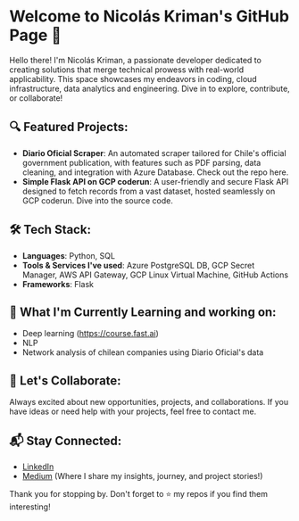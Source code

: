 # Welcome to Nicolás Kriman's GitHub Page 🚀

Hello there! I'm Nicolás Kriman, a passionate developer dedicated to creating solutions that merge technical prowess with real-world applicability. This space showcases my endeavors in coding, cloud infrastructure, data analytics and engineering. Dive in to explore, contribute, or collaborate!

## 🔍 Featured Projects:

- **Diario Oficial Scraper**: An automated scraper tailored for Chile's official government publication, with features such as PDF parsing, data cleaning, and integration with Azure Database. Check out the repo here.
- **Simple Flask API on GCP coderun**: A user-friendly and secure Flask API designed to fetch records from a vast dataset, hosted seamlessly on GCP coderun. Dive into the source code.

 ## 🛠 Tech Stack:

  - **Languages**: Python, SQL
  - **Tools & Services I've used**: Azure PostgreSQL DB, GCP Secret Manager, AWS API Gateway, GCP Linux Virtual Machine, GitHub Actions
  - **Frameworks**: Flask

##  🌱 What I'm Currently Learning and working on:

- Deep learning (https://course.fast.ai)
- NLP
- Network analysis of chilean companies using Diario Oficial's data

 ## 🤝 Let's Collaborate:

Always excited about new opportunities, projects, and collaborations. If you have ideas or need help with your projects, feel free to contact me.

 ## 📬 Stay Connected:

 - [LinkedIn](https://www.linkedin.com/in/nicol%C3%A1s-kriman-61173916/)
 - [Medium](https://medium.com/@kriman_65190) (Where I share my insights, journey, and project stories!)

Thank you for stopping by. Don't forget to ⭐ my repos if you find them interesting!
